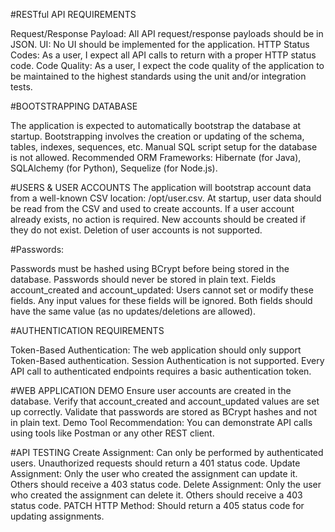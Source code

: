 #RESTful API REQUIREMENTS

Request/Response Payload: All API request/response payloads should be in JSON.
UI: No UI should be implemented for the application.
HTTP Status Codes: As a user, I expect all API calls to return with a proper HTTP status code.
Code Quality: As a user, I expect the code quality of the application to be maintained to the highest standards using the unit and/or integration tests.

#BOOTSTRAPPING DATABASE

The application is expected to automatically bootstrap the database at startup.
Bootstrapping involves the creation or updating of the schema, tables, indexes, sequences, etc.
Manual SQL script setup for the database is not allowed.
Recommended ORM Frameworks: Hibernate (for Java), SQLAlchemy (for Python), Sequelize (for Node.js).

#USERS & USER ACCOUNTS
The application will bootstrap account data from a well-known CSV location: /opt/user.csv.
At startup, user data should be read from the CSV and used to create accounts.
If a user account already exists, no action is required.
New accounts should be created if they do not exist.
Deletion of user accounts is not supported.

#Passwords:

Passwords must be hashed using BCrypt before being stored in the database.
Passwords should never be stored in plain text.
Fields account_created and account_updated:
Users cannot set or modify these fields. Any input values for these fields will be ignored.
Both fields should have the same value (as no updates/deletions are allowed).

#AUTHENTICATION REQUIREMENTS

Token-Based Authentication: The web application should only support Token-Based authentication. Session Authentication is not supported.
Every API call to authenticated endpoints requires a basic authentication token.

#WEB APPLICATION DEMO
Ensure user accounts are created in the database.
Verify that account_created and account_updated values are set up correctly.
Validate that passwords are stored as BCrypt hashes and not in plain text.
Demo Tool Recommendation: You can demonstrate API calls using tools like Postman or any other REST client.

#API TESTING
Create Assignment: Can only be performed by authenticated users. Unauthorized requests should return a 401 status code.
Update Assignment: Only the user who created the assignment can update it. Others should receive a 403 status code.
Delete Assignment: Only the user who created the assignment can delete it. Others should receive a 403 status code.
PATCH HTTP Method: Should return a 405 status code for updating assignments.
